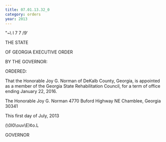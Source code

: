```yaml
---
title: 07.01.13.32_0
category: orders
year: 2013
---
```

    

"~\ I 7 7 /9‘

THE STATE

OF GEORGIA
EXECUTIVE ORDER

BY THE GOVERNOR:

ORDERED:

That the Honorable Joy G. Norman of DeKalb County, Georgia, is
appointed as a member of the Georgia State Rehabilitation Council,
for a term of office ending January 22, 2016.

The Honorable Joy G. Norman
4770 Buford Highway NE
Chamblee, Georgia 30341

This first day of July, 2013

\(\0I0\ouv\E)¢o.L

GOVERNOR

